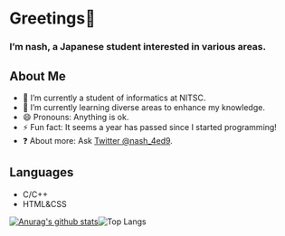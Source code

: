 # Greetings👋
### I’m nash, a Japanese student interested in various areas.

## About Me

- 🏫 I’m currently a student of informatics at NITSC.
- 🌱 I’m currently learning diverse areas to enhance my knowledge.
- 😄 Pronouns: Anything is ok.
- ⚡ Fun fact: It seems a year has passed since I started programming!
- ❓ About more: Ask [Twitter @nash_4ed9](https://twitter.com/nash_4ed9).

## Languages

- C/C++
- HTML&CSS

[![Anurag's github stats](https://github-readme-stats.vercel.app/api?username=yutori10)](https://github.com/yutori10)![Top Langs](https://github-readme-stats.vercel.app/api/top-langs/?username=yutori10&layout=compact)
